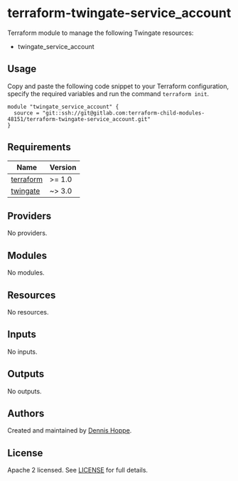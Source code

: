 # terraform-twingate-service_account

Terraform module to manage the following Twingate resources:

* twingate_service_account

## Usage

Copy and paste the following code snippet to your Terraform configuration,
specify the required variables and run the command `terraform init`.

```hcl
module "twingate_service_account" {
  source = "git::ssh://git@gitlab.com:terraform-child-modules-48151/terraform-twingate-service_account.git"
}
```

<!-- BEGIN_TF_DOCS -->
## Requirements

| Name | Version |
|------|---------|
| <a name="requirement_terraform"></a> [terraform](#requirement\_terraform) | >= 1.0 |
| <a name="requirement_twingate"></a> [twingate](#requirement\_twingate) | ~> 3.0 |

## Providers

No providers.

## Modules

No modules.

## Resources

No resources.

## Inputs

No inputs.

## Outputs

No outputs.
<!-- END_TF_DOCS -->

## Authors

Created and maintained by [Dennis Hoppe](https://gitlab.com/dhoppeIT).

## License

Apache 2 licensed. See [LICENSE](LICENSE) for full details.

